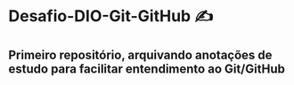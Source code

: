 # Desafio-DIO-Git-GitHub ✍️
## Primeiro repositório, arquivando anotações de estudo para facilitar entendimento ao Git/GitHub
